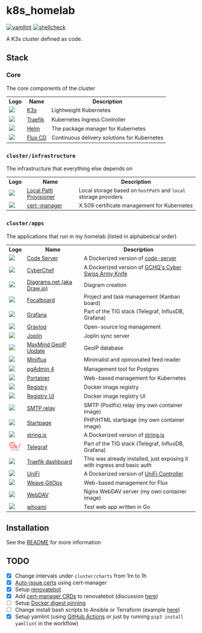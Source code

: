 # k8s_homelab

[![yamllint](https://github.com/loganmarchione/k8s_homelab/actions/workflows/yamllint.yml/badge.svg)](https://github.com/loganmarchione/k8s_homelab/actions/workflows/yamllint.yml) [![shellcheck](https://github.com/loganmarchione/k8s_homelab/actions/workflows/shellcheck.yml/badge.svg)](https://github.com/loganmarchione/k8s_homelab/actions/workflows/shellcheck.yml)

A K3s cluster defined as code.

## Stack

### Core

The core components of the cluster

<table>
    <tr>
        <th>Logo</th>
        <th>Name</th>
        <th>Description</th>
    </tr>
    <tr>
        <td><img vertical-align=baseline width="32" src="https://raw.githubusercontent.com/loganmarchione/svg-assets/main/assets/k3s.svg"></td>
        <td><a href="https://k3s.io/">K3s</a></td>
        <td>Lightweight Kubernetes</td>
    </tr>
    <tr>
        <td><img vertical-align=baseline width="32" src="https://raw.githubusercontent.com/loganmarchione/svg-assets/main/assets/traefik-gopher.svg"></td>
        <td><a href="https://traefik.io/">Traefik</a></td>
        <td>Kubernetes Ingress Controller</td>
    </tr>
    <tr>
        <td><img vertical-align=baseline width="32" src="https://raw.githubusercontent.com/loganmarchione/svg-assets/main/assets/helm.svg"></td>
        <td><a href="https://helm.sh/">Helm</a></td>
        <td>The package manager for Kubernetes</td>
    </tr>
    <tr>
        <td><img vertical-align=baseline width="32" src="https://raw.githubusercontent.com/loganmarchione/svg-assets/main/assets/fluxcd.svg"></td>
        <td><a href="https://fluxcd.io/">Flux CD</a></td>
        <td>Continuous delivery solutions for Kubernetes </td>
    </tr>
</table>

### `cluster/infrastructure`

The infrastructure that everything else depends on

<table>
    <tr>
        <th>Logo</th>
        <th>Name</th>
        <th>Description</th>
    </tr>
    <tr>
        <td><img vertical-align=baseline width="32" src="https://raw.githubusercontent.com/loganmarchione/svg-assets/main/assets/rancher.svg"></td>
        <td><a href="https://github.com/rancher/local-path-provisioner/">Local Path Provisioner</a></td>
        <td>Local storage based on <code>hostPath</code> and <code>local</code> storage providers</td>
    </tr>
    <tr>
        <td><img vertical-align=baseline width="32" src="https://raw.githubusercontent.com/loganmarchione/svg-assets/main/assets/certmanager.svg"></td>
        <td><a href="https://cert-manager.io/">cert-manager</a></td>
        <td>X.509 certificate management for Kubernetes</td>
    </tr>
</table>

### `cluster/apps`

The applications that run in my homelab (listed in alphabetical order)

<table>
    <tr>
        <th>Logo</th>
        <th>Name</th>
        <th>Description</th>
    </tr>
    <tr>
        <td><img vertical-align=baseline width="32" src="https://raw.githubusercontent.com/loganmarchione/svg-assets/main/assets/visualstudiocode.svg"></td>
        <td><a href="https://hub.docker.com/r/linuxserver/code-server">Code Server</a></td>
        <td>A Dockerized version of <a href="https://github.com/coder/code-server">code-server</a></td>
    </tr>
    <tr>
         <td><img vertical-align=baseline width="32" src="https://raw.githubusercontent.com/loganmarchione/svg-assets/main/assets/cyberchef.svg"></td>
        <td><a href="https://hub.docker.com/r/mpepping/cyberchef">CyberChef</a></td>
        <td>A Dockerized version of <a href="https://github.com/gchq/CyberChef/">GCHQ's Cyber Swiss Army Knife</a></td>
    </tr>
    <tr>
        <td><img vertical-align=baseline width="32" src="https://raw.githubusercontent.com/loganmarchione/svg-assets/main/assets/diagramsdotnet.svg"></td>
        <td><a href="https://hub.docker.com/r/jgraph/drawio">Diagrams.net (aka Draw.io)</a></td>
        <td>Diagram creation</td>
    </tr>
    <tr>
        <td><img vertical-align=baseline width="32" src="https://raw.githubusercontent.com/loganmarchione/svg-assets/main/assets/focalboard.svg"></td>
        <td><a href="https://hub.docker.com/r/mattermost/focalboard/">Focalboard</a></td>
        <td>Project and task management (Kanban board)</td>
    </tr>
    <tr>
        <td><img vertical-align=baseline width="32" src="https://raw.githubusercontent.com/loganmarchione/svg-assets/main/assets/grafana.svg"></td>
        <td><a href="https://hub.docker.com/r/grafana/grafana-oss">Grafana</a></td>
        <td>Part of the TIG stack (Telegraf, InfluxDB, Grafana)</td>
    </tr>
    <tr>
        <td><img vertical-align=baseline width="32" src="https://raw.githubusercontent.com/loganmarchione/svg-assets/main/assets/graylog.svg"></td>
        <td><a href="https://hub.docker.com/r/graylog/graylog/">Graylog</a></td>
        <td>Open-source log management</td>
    </tr>
    <tr>
        <td><img vertical-align=baseline width="32" src="https://raw.githubusercontent.com/loganmarchione/svg-assets/main/assets/joplin.svg"></td>
        <td><a href="https://hub.docker.com/r/joplin/server">Joplin</a></td>
        <td>Joplin sync server</td>
    </tr>
    <tr>
        <td><img vertical-align=baseline width="32" src="https://raw.githubusercontent.com/loganmarchione/svg-assets/main/assets/maxmind.svg"></td>
        <td><a href="https://hub.docker.com/r/maxmindinc/geoipupdate">MaxMind GeoIP Update</a></td>
        <td>GeoIP database</td>
    </tr>
    <tr>
        <td><img vertical-align=baseline width="32" src="https://raw.githubusercontent.com/loganmarchione/svg-assets/main/assets/miniflux.svg"></td>
        <td><a href="https://hub.docker.com/r/miniflux/miniflux">Miniflux</a></td>
        <td>Minimalist and opinionated feed reader</td>
    </tr>
    <tr>
        <td><img vertical-align=baseline width="32" src="https://raw.githubusercontent.com/loganmarchione/svg-assets/main/assets/postgresql.svg"></td>
        <td><a href="https://hub.docker.com/r/dpage/pgadmin4">pgAdmin 4</a></td>
        <td>Management tool for Postgres</td>
    </tr>
    <tr>
        <td><img vertical-align=baseline width="32" src="https://raw.githubusercontent.com/loganmarchione/svg-assets/main/assets/portainer.svg"></td>
        <td><a href="https://www.portainer.io/">Portainer</a></td>
        <td>Web-based management for Kubernetes</td>
    </tr>
    <tr>
        <td><img vertical-align=baseline width="32" src="https://raw.githubusercontent.com/loganmarchione/svg-assets/main/assets/docker.svg"></td>
        <td><a href="https://hub.docker.com/_/registry">Registry</a></td>
        <td>Docker image registry</td>
    </tr>
    <tr>
        <td><img vertical-align=baseline width="32" src="https://raw.githubusercontent.com/loganmarchione/svg-assets/main/assets/docker.svg"></td>
        <td><a href="https://hub.docker.com/r/joxit/docker-registry-ui">Registry UI</a></td>
        <td>Docker image registry UI</td>
    </tr>
    <tr>
        <td><img vertical-align=baseline width="32" src="https://raw.githubusercontent.com/Templarian/MaterialDesign/master/svg/email-outline.svg"></td>
        <td><a href="https://hub.docker.com/r/loganmarchione/docker-postfixrelay">SMTP relay</a></td>
        <td>SMTP (Postfix) relay (my own container image)</td>
    </tr>
    <tr>
        <td><img vertical-align=baseline width="32" src="https://raw.githubusercontent.com/loganmarchione/svg-assets/main/assets/php.svg"></td>
        <td><a href="https://hub.docker.com/r/loganmarchione/docker-php-startpage">Startpage</a></td>
        <td>PHP/HTML startpage (my own container image)</td>
    </tr>
    <tr>
        <td><img vertical-align=baseline width="32" src="https://raw.githubusercontent.com/loganmarchione/svg-assets/main/assets/stringis.svg"></td>
        <td><a href="https://hub.docker.com/r/daveperrett/string-is">string.is</a></td>
        <td>A Dockerized version of <a href="https://github.com/recurser/string-is">string.is</a></td>
    </tr>
    <tr>
        <td><img vertical-align=baseline width="32" src="https://raw.githubusercontent.com/influxdata/telegraf/master/assets/TelegrafTiger.png"></td>
        <td><a href="https://hub.docker.com/_/telegraf">Telegraf</a></td>
        <td>Part of the TIG stack (Telegraf, InfluxDB, Grafana)</td>
    </tr>
    <tr>
        <td><img vertical-align=baseline width="32" src="https://raw.githubusercontent.com/loganmarchione/svg-assets/main/assets/traefik-gopher.svg"></td>
        <td><a href="https://doc.traefik.io/traefik/operations/dashboard/">Traefik dashboard</a></td>
        <td>This was already installed, just exposing it with ingress and basic auth</a></td>
    </tr>
    <tr>
        <td><img vertical-align=baseline width="32" src="https://raw.githubusercontent.com/loganmarchione/svg-assets/main/assets/ubiquiti.svg"></td>
        <td><a href="https://hub.docker.com/r/ryansch/unifi-rpi">UniFi</a></td>
        <td>A Dockerized version of <a href="https://www.ui.com/download/unifi/">UniFi Controller</a></td>
    </tr>
    <tr>
        <td><img vertical-align=baseline width="32" src="https://raw.githubusercontent.com/loganmarchione/svg-assets/main/assets/weaveworks.svg"></td>
        <td><a href="https://www.weave.works/product/gitops/">Weave GitOps</a></td>
        <td>Web-based management for Flux</td>
    </tr>
    <tr>
        <td><img vertical-align=baseline width="32" src="https://raw.githubusercontent.com/loganmarchione/svg-assets/main/assets/nginx.svg"></td>
        <td><a href="https://hub.docker.com/r/loganmarchione/docker-webdav-nginx">WebDAV</a></td>
        <td>Nginx WebDAV server (my own container image)</td>
    </tr>
    <tr>
        <td><img vertical-align=baseline width="32" src="https://raw.githubusercontent.com/loganmarchione/svg-assets/main/assets/go-blue.svg"></td>
        <td><a href="https://hub.docker.com/r/traefik/whoami/">whoami</a></td>
        <td>Test web app written in Go</td>
    </tr>
</table>

## Installation

See the [README](/scripts/README.md) for more information

## TODO

- [x] Change intervals under `cluster/charts` from 1m to 1h
- [x] [Auto-issue certs](https://cert-manager.io/docs/usage/ingress/) using cert-manager
- [x] Setup [renovatebot](https://github.com/renovatebot/renovate)
- [x] Add [cert-manager CRDs](https://github.com/loganmarchione/k8s_homelab/blob/master/cluster/crds/cert-manager/kustomization.yaml) to renovatebot (discussion [here](https://github.com/renovatebot/renovate/discussions/20118))
- [ ] Setup [Docker digest pinning](https://docs.renovatebot.com/docker/#digest-pinning)
- [ ] Change install bash scripts to Ansible or Terraform (example [here](https://github.com/lieberlois/k3s-hetzner-tf/blob/main/resources.tf#L13-L28))
- [x] Setup yamlint (using [GitHub Actions](https://github.com/ibiqlik/action-yamllint) or just by running `pip3 install yamllint` in the workflow)
